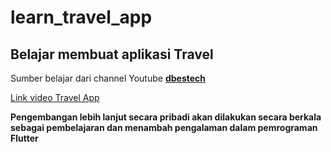 # learn_travel_app

## Belajar membuat aplikasi Travel
Sumber belajar dari channel Youtube **[dbestech](https://www.youtube.com/@dbestech)**

[Link video Travel App](https://www.youtube.com/watch?v=x4DydJKVvQk&t=4558s)


**Pengembangan lebih lanjut secara pribadi akan dilakukan secara berkala sebagai pembelajaran dan menambah pengalaman dalam pemrograman Flutter**
